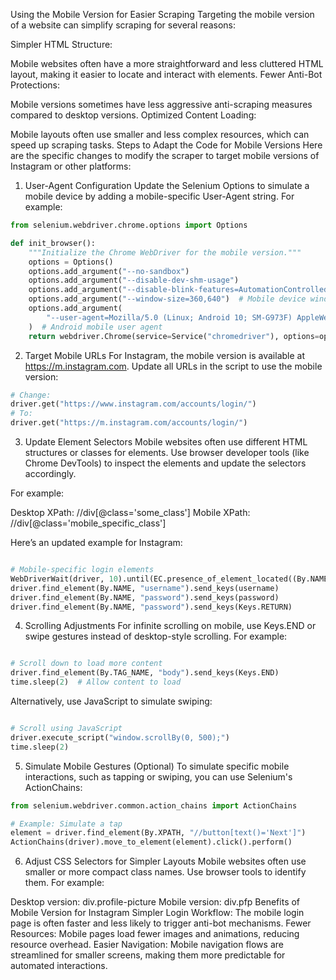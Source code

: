 Using the Mobile Version for Easier Scraping
Targeting the mobile version of a website can simplify scraping for several reasons:

Simpler HTML Structure:

Mobile websites often have a more straightforward and less cluttered HTML layout, making it easier to locate and interact with elements.
Fewer Anti-Bot Protections:

Mobile versions sometimes have less aggressive anti-scraping measures compared to desktop versions.
Optimized Content Loading:

Mobile layouts often use smaller and less complex resources, which can speed up scraping tasks.
Steps to Adapt the Code for Mobile Versions
Here are the specific changes to modify the scraper to target mobile versions of Instagram or other platforms:

1. User-Agent Configuration
Update the Selenium Options to simulate a mobile device by adding a mobile-specific User-Agent string. For example:

```python
from selenium.webdriver.chrome.options import Options

def init_browser():
    """Initialize the Chrome WebDriver for the mobile version."""
    options = Options()
    options.add_argument("--no-sandbox")
    options.add_argument("--disable-dev-shm-usage")
    options.add_argument("--disable-blink-features=AutomationControlled")
    options.add_argument("--window-size=360,640")  # Mobile device window size
    options.add_argument(
        "--user-agent=Mozilla/5.0 (Linux; Android 10; SM-G973F) AppleWebKit/537.36 (KHTML, like Gecko) Chrome/83.0.4103.106 Mobile Safari/537.36"
    )  # Android mobile user agent
    return webdriver.Chrome(service=Service("chromedriver"), options=options)
```


2. Target Mobile URLs
For Instagram, the mobile version is available at https://m.instagram.com. Update all URLs in the script to use the mobile version:

```python
# Change:
driver.get("https://www.instagram.com/accounts/login/")
# To:
driver.get("https://m.instagram.com/accounts/login/")
```


3. Update Element Selectors
Mobile websites often use different HTML structures or classes for elements. Use browser developer tools (like Chrome DevTools) to inspect the elements and update the selectors accordingly.

For example:

Desktop XPath: //div[@class='some_class']
Mobile XPath: //div[@class='mobile_specific_class']

Here’s an updated example for Instagram:

```python

# Mobile-specific login elements
WebDriverWait(driver, 10).until(EC.presence_of_element_located((By.NAME, "username")))
driver.find_element(By.NAME, "username").send_keys(username)
driver.find_element(By.NAME, "password").send_keys(password)
driver.find_element(By.NAME, "password").send_keys(Keys.RETURN)
```


4. Scrolling Adjustments
For infinite scrolling on mobile, use Keys.END or swipe gestures instead of desktop-style scrolling. For example:

```python

# Scroll down to load more content
driver.find_element(By.TAG_NAME, "body").send_keys(Keys.END)
time.sleep(2)  # Allow content to load
```


Alternatively, use JavaScript to simulate swiping:

```python

# Scroll using JavaScript
driver.execute_script("window.scrollBy(0, 500);")
time.sleep(2)
```


5. Simulate Mobile Gestures (Optional)
To simulate specific mobile interactions, such as tapping or swiping, you can use Selenium's ActionChains:

```python
from selenium.webdriver.common.action_chains import ActionChains

# Example: Simulate a tap
element = driver.find_element(By.XPATH, "//button[text()='Next']")
ActionChains(driver).move_to_element(element).click().perform()
```


6. Adjust CSS Selectors for Simpler Layouts
Mobile websites often use smaller or more compact class names. Use browser tools to identify them. For example:

Desktop version: div.profile-picture
Mobile version: div.pfp
Benefits of Mobile Version for Instagram
Simpler Login Workflow: The mobile login page is often faster and less likely to trigger anti-bot mechanisms.
Fewer Resources: Mobile pages load fewer images and animations, reducing resource overhead.
Easier Navigation: Mobile navigation flows are streamlined for smaller screens, making them more predictable for automated interactions.
